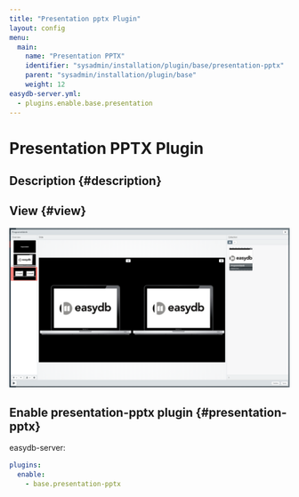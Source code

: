 ```yaml
---
title: "Presentation pptx Plugin"
layout: config
menu:
  main:
    name: "Presentation PPTX"
    identifier: "sysadmin/installation/plugin/base/presentation-pptx"
    parent: "sysadmin/installation/plugin/base"
    weight: 12
easydb-server.yml:
  - plugins.enable.base.presentation
---
```

# Presentation PPTX Plugin

## Description {#description}

## View {#view}

![ez5-pptx-editor](ez5-pptx-editor.png)

## Enable presentation-pptx plugin {#presentation-pptx}

easydb-server:
```yaml
plugins:
  enable:
    - base.presentation-pptx
```